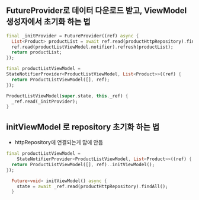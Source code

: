 
## FutureProvider로 데이터 다운로드 받고, ViewModel 생성자에서 초기화 하는 법
```dart
final _initProvider = FutureProvider((ref) async {
  List<Product> productList = await ref.read(productHttpRepository).findAll();
  ref.read(productListViewModel.notifier).refresh(productList);
  return productList;
});

final productListViewModel =
StateNotifierProvider<ProductListViewModel, List<Product>>((ref) {
  return ProductListViewModel([], ref);
});

ProductListViewModel(super.state, this._ref) {
  _ref.read(_initProvider);
}
```

## initViewModel 로 repository 초기화 하는 법
- httpRepository에 연결되는게 맘에 안듬
```dart
final productListViewModel =
    StateNotifierProvider<ProductListViewModel, List<Product>>((ref) {
  return ProductListViewModel([], ref)..initViewModel();
});

  Future<void> initViewModel() async {
    state = await _ref.read(productHttpRepository).findAll();
  }
```